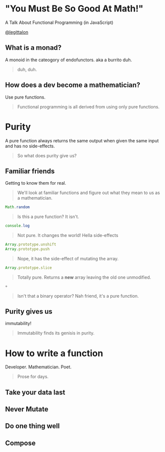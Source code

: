 # "You Must Be So Good At Math!"
A Talk About Functional Programming (in JavaScript)

<a href='http://twitter.com/legittalon'>@legittalon</a>



## What is a monad?

<span class="fragment">A monoid in the cateogory of endofunctors.</span>
<span class="fragment">aka a burrito</span>
<span class="fragment">duh.</span>

> duh, duh. 



## How does a dev become a mathematician?

<span class="fragment">Use pure functions.</span>

> Functional programming is all derived from using only pure functions.



# Purity

A pure function always returns the same output when given the same input and
has no side-effects.

> So what does purity give us?


## Familiar friends

Getting to know them for real.

> We'll look at familiar functions and figure out what they mean to us as a 
  mathematician.


```js
Math.random
```
> Is this a pure function? It isn't.


```js
console.log
```
> Not pure. It changes the world! Hella side-effects


```js
Array.prototype.unshift
Array.prototype.push
```
> Nope, it has the side-effect of mutating the array. 


```js
Array.prototype.slice
```
> Totally pure. Returns a **new** array leaving the old one unmodified.


```js
+
```
> Isn't that a binary operator? Nah friend, it's a pure function.


## Purity gives us

<span class="fragment">immutability!</span>
> Immutability finds its genisis in purity.



# How to write a function

Developer. Mathematician. Poet.

> Prose for days.


## Take your data last


## Never Mutate


## Do one thing well


## Compose 
